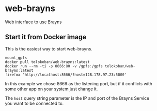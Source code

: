 # web-brayns
Web interface to use Brayns

## Start it from Docker image
This is the easiest way to start web-brayns.

```
mount_gpfs
docker pull tolokoban/web-brayns:latest
docker run --rm -ti -p 8666:80 -v /gpfs:/gpfs tolokoban/web-brayns:latest
firefox 'http://localhost:8666/?host=128.178.97.23:5000'
```

In this example we chose 8666 as the listening port, but if it conflicts with some other app on your system just change it.

The `host` query string parameter is the IP and port of the Brayns Service you want to be connected to.
